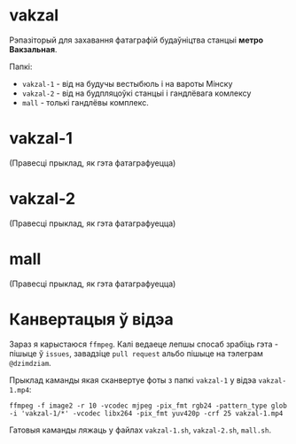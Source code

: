 # vakzal
Рэпазіторый для захавання фатаграфій будаўніцтва станцыі **метро Вакзальная**. 

Папкі:
* `vakzal-1` - від на будучы вестыбюль і на вароты Мінску
* `vakzal-2` - від на будпляцоўкі станцыі і гандлёвага комлексу
* `mall` - толькі гандлёвы комплекс.

# vakzal-1
(Правесці прыклад, як гэта фатаграфуецца)

# vakzal-2
(Правесці прыклад, як гэта фатаграфуецца)

# mall
(Правесці прыклад, як гэта фатаграфуецца)

# Канвертацыя ў відэа
Зараз я карыстаюся `ffmpeg`. Калі ведаеце лепшы спосаб зрабіць гэта - пішыце ў `issues`, завадзіце `pull request` альбо пішыце на тэлеграм `@dzimdziam`.

Прыклад каманды якая сканвертуе фоты з папкі `vakzal-1` у відэа `vakzal-1.mp4`:

`ffmpeg -f image2 -r 10 -vcodec mjpeg -pix_fmt rgb24 -pattern_type glob -i 'vakzal-1/*' -vcodec libx264 -pix_fmt yuv420p -crf 25 vakzal-1.mp4`

Гатовыя каманды ляжаць у файлах `vakzal-1.sh`, `vakzal-2.sh`, `mall.sh`. 
